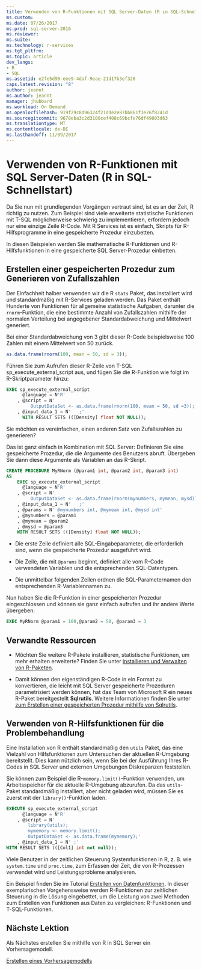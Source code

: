```yaml
---
title: Verwenden von R-Funktionen mit SQL Server-Daten (R in SQL-Schnellstart) | Microsoft Docs
ms.custom: 
ms.date: 07/26/2017
ms.prod: sql-server-2016
ms.reviewer: 
ms.suite: 
ms.technology: r-services
ms.tgt_pltfrm: 
ms.topic: article
dev_langs:
- R
- SQL
ms.assetid: e2fe5d90-eee9-4daf-9eae-21d17b3ef320
caps.latest.revision: "8"
author: jeannt
ms.author: jeannt
manager: jhubbard
ms.workload: On Demand
ms.openlocfilehash: 919f29c8d96324f21dde2e87bb861f3e76f8241d
ms.sourcegitcommit: 9678eba3c2d3100cef408c69bcfe76df49803d63
ms.translationtype: MT
ms.contentlocale: de-DE
ms.lasthandoff: 11/09/2017
---
```

# <a name="using-r-functions-with-sql-server-data-r-in-sql-quickstart"></a>Verwenden von R-Funktionen mit SQL Server-Daten (R in SQL-Schnellstart)

Da Sie nun mit grundlegenden Vorgängen vertraut sind, ist es an der Zeit, R richtig zu nutzen. Zum Beispiel sind viele erweiterte statistische Funktionen mit T-SQL möglicherweise schwierig zu implementieren, erfordern jedoch nur eine einzige Zeile R-Code.  Mit R Services ist es einfach, Skripts für R-Hilfsprogramme in eine gespeicherte Prozedur einzubetten.

In diesen Beispielen werden Sie mathematische R-Funktionen und R-Hilfsfunktionen in eine gespeicherte SQL Server-Prozedur einbetten.

## <a name="create-a-stored-procedure-to-generate-random-numbers"></a>Erstellen einer gespeicherten Prozedur zum Generieren von Zufallszahlen

Der Einfachheit halber verwenden wir die R `stats` Paket, das installiert wird und standardmäßig mit R-Services geladen werden. Das Paket enthält Hunderte von Funktionen für allgemeine statistische Aufgaben, darunter die `rnorm`-Funktion, die eine bestimmte Anzahl von Zufallszahlen mithilfe der normalen Verteilung bei angegebener Standardabweichung und Mittelwert generiert.

Bei einer Standardabweichung von 3 gibt dieser R-Code beispielsweise 100 Zahlen mit einem Mittelwert von 50 zurück.

```R
as.data.frame(rnorm(100, mean = 50, sd = 3));
```

Führen Sie zum Aufrufen dieser R-Zeile von T-SQL sp_execute_external_script aus, und fügen Sie die R-Funktion wie folgt im R-Skriptparameter hinzu:

```sql
EXEC sp_execute_external_script
      @language = N'R'
    , @script = N'
         OutputDataSet <- as.data.frame(rnorm(100, mean = 50, sd =3));'
    , @input_data_1 = N'   ;'
      WITH RESULT SETS (([Density] float NOT NULL));
```

Sie möchten es vereinfachen, einen anderen Satz von Zufallszahlen zu generieren?

Das ist ganz einfach in Kombination mit SQL Server: Definieren Sie eine gespeicherte Prozedur, die die Argumente des Benutzers abruft. Übergeben Sie dann diese Argumente als Variablen an das R-Skript.

```sql
CREATE PROCEDURE MyRNorm (@param1 int, @param2 int, @param3 int)
AS
    EXEC sp_execute_external_script
      @language = N'R'
    , @script = N'
         OutputDataSet <- as.data.frame(rnorm(mynumbers, mymean, mysd));'
    , @input_data_1 = N'   ;'
    , @params = N' @mynumbers int, @mymean int, @mysd int'
    , @mynumbers = @param1
    , @mymean = @param2
    , @mysd = @param3
    WITH RESULT SETS (([Density] float NOT NULL));
```

+ Die erste Zeile definiert alle SQL-Eingabeparameter, die erforderlich sind, wenn die gespeicherte Prozedur ausgeführt wird.

+ Die Zeile, die mit `@params` beginnt, definiert alle vom R-Code verwendeten Variablen und die entsprechenden SQL-Datentypen.

+ Die unmittelbar folgenden Zeilen ordnen die SQL-Parameternamen den entsprechenden R-Variablennamen zu.

Nun haben Sie die R-Funktion in einer gespeicherten Prozedur eingeschlossen und können sie ganz einfach aufrufen und ihr andere Werte übergeben:

```sql
EXEC MyRNorm @param1 = 100,@param2 = 50, @param3 = 3
```

## <a name="related-resources"></a>Verwandte Ressourcen

+ Möchten Sie weitere R-Pakete installieren, statistische Funktionen, um mehr erhalten erweiterte? Finden Sie unter [installieren und Verwalten von R-Paketen](../r/installing-and-managing-r-packages.md).

+ Damit können den eigenständigen R-Code in ein Format zu konvertieren, die leicht mit SQL Server gespeicherte Prozeduren parametrisiert werden können, hat das Team von Microsoft R ein neues R-Paket bereitgestellt **Sqlrutils**. Weitere Informationen finden Sie unter [zum Erstellen einer gespeicherten Prozedur mithilfe von Sqlrutils](../r/how-to-create-a-stored-procedure-using-sqlrutils.md).

## <a name="use-r-utility-functions-for-troubleshooting"></a>Verwenden von R-Hilfsfunktionen für die Problembehandlung

Eine Installation von R enthält standardmäßig den `utils` Paket, das eine Vielzahl von Hilfsfunktionen zum Untersuchen der aktuellen R-Umgebung bereitstellt. Dies kann nützlich sein, wenn Sie bei der Ausführung Ihres R-Codes in SQL Server und externen Umgebungen Diskrepanzen feststellen.

Sie können zum Beispiel die R-`memory.limit()`-Funktion verwenden, um Arbeitsspeicher für die aktuelle R-Umgebung abzurufen. Da das `utils`-Paket standardmäßig installiert, aber nicht geladen wird, müssen Sie es zuerst mit der `library()`-Funktion laden.

```sql
EXECUTE sp_execute_external_script
      @language = N'R'
    , @script = N'
        library(utils);
        mymemory <- memory.limit();
        OutputDataSet <- as.data.frame(mymemory);'
    , @input_data_1 = N' ;'
WITH RESULT SETS (([Col1] int not null));
```

Viele Benutzer in der zeitlichen Steuerung Systemfunktionen in R, z. B. wie `system.time` und `proc.time`, zum Erfassen der Zeit, die von R-Prozessen verwendet wird und Leistungsprobleme analysieren.

Ein Beispiel finden Sie im Tutorial [Erstellen von Datenfunktionen](../tutorials/walkthrough-create-data-features.md). In dieser exemplarischen Vorgehensweise werden R-Funktionen zur zeitlichen Steuerung in die Lösung eingebettet, um die Leistung von zwei Methoden zum Erstellen von Funktionen aus Daten zu vergleichen: R-Funktionen und T-SQL-Funktionen.

## <a name="next-lesson"></a>Nächste Lektion

Als Nächstes erstellen Sie mithilfe von R in SQL Server ein Vorhersagemodell.

[Erstellen eines Vorhersagemodells](../tutorials/rtsql-create-a-predictive-model-r.md)
